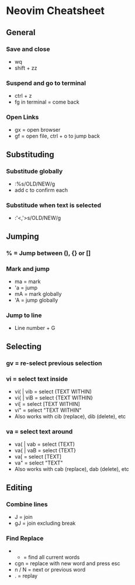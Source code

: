 # Neovim Cheatsheet

## General

### Save and close
- wq
- shift + zz

### Suspend and go to terminal
- ctrl + z
- fg in terminal = come back

### Open Links
- gx = open browser
- gf = open file, ctrl + o to jump back

## Substituding 

### Substitude globally
- :%s/OLD/NEW/g
- add c to confirm each

### Substitude when text is selected
- :'<,'>s/OLD/NEW/g

## Jumping

### % = Jump between (), {} or []

### Mark and jump
- ma = mark
- 'a = jump
- mA = mark globally
- 'A = jump globally

### Jump to line
- Line number + G

## Selecting

### gv = re-select previous selection

### vi = select text inside
- vi( | vib = select (TEXT WITHIN)
- vi{ | viB = select {TEXT WITHIN}
- vi[ = select [TEXT WITHIN]
- vi" = select "TEXT WITHIN"
- Also works with cib (replace), dib (delete), etc

### va = select text around
- va( | vab = select (TEXT)
- va{ | vaB = select {TEXT}
- va[ = select [TEXT]
- va" = select "TEXT"
- Also works with cab (replace), dab (delete), etc

## Editing

### Combine lines
- J = join
- gJ = join excluding break

### Find Replace
- * = find all current words
- cgn = replace with new word and press esc
- n / N = next or previous word
- . = replay 
